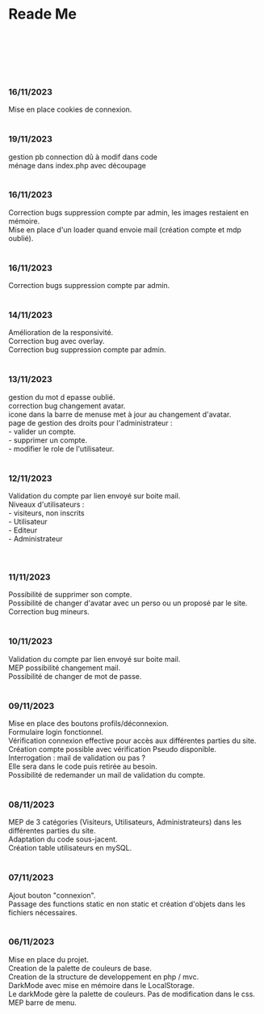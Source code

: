 <h1> Reade Me </h1>
<br><br>
<br><br>




<br>
<h3>16/11/2023</h3>
Mise en place cookies de connexion.<br>

<br>
<h3>19/11/2023</h3>
gestion pb connection dû à modif dans code<br>
ménage dans  index.php avec découpage<br>
<br>
<h3>16/11/2023</h3>
Correction bugs suppression compte par admin, les images restaient en mémoire.<br>
Mise en place d'un loader quand envoie mail (création compte et mdp oublié).<br>
<br>

<h3>16/11/2023</h3>
Correction bugs suppression compte par admin.<br>

<br>
<h3>14/11/2023</h3>
Amélioration de la responsivité.<br>
Correction bug avec overlay.<br>
Correction bug suppression compte par admin.<br>

<br>
<h3>13/11/2023</h3>
gestion du mot d epasse oublié.<br>
correction bug changement avatar.<br>
icone dans la barre de menuse met à jour au changement d'avatar.<br>
page de gestion des droits pour l'administrateur :<br>
- valider un compte.<br>
- supprimer un compte.<br>
- modifier le role de l'utilisateur.<br>

<br>
<h3>12/11/2023</h3>
Validation du compte par lien envoyé sur boite mail.<br>
Niveaux d'utilisateurs :<br>
- visiteurs, non inscrits<br>
- Utilisateur<br>
- Editeur<br>
- Administrateur<br>
<br>

<br>
<h3>11/11/2023</h3>
Possibilité de supprimer son compte.<br>
Possibilité de changer d'avatar avec un perso ou un proposé par le site.<br>
Correction bug mineurs.<br>

<br>
<h3>10/11/2023</h3>
Validation du compte par lien envoyé sur boite mail.<br>
MEP possibilité changement mail.<br>
Possibilité de changer de mot de passe.<br>

<br>
<h3>09/11/2023</h3>
Mise en place des boutons profils/déconnexion.<br>
Formulaire login fonctionnel.<br>
Vérification connexion effective pour accès aux différentes parties du site.<br>
Création compte possible avec vérification Pseudo disponible.<br>
Interrogation : mail de validation ou pas ?<br>
Elle sera dans le code puis retirée au besoin.<br>
Possibilité de redemander un mail de validation du compte.<br>

<br>
<h3>08/11/2023</h3>
MEP de 3 catégories (Visiteurs, Utilisateurs, Administrateurs) dans les différentes parties du site.<br>
Adaptation du code sous-jacent.<br>
Création table utilisateurs en mySQL.<br>

<br>
<h3>07/11/2023</h3>
Ajout bouton "connexion".<br>
Passage des functions static en non static et création d'objets dans les fichiers nécessaires.<br>

<br>
<h3>06/11/2023</h3>
Mise en place du projet.<br>
Creation de la palette de couleurs de base.<br>
Creation de la structure de developpement en php / mvc.<br>
DarkMode avec mise en mémoire dans le LocalStorage.<br>
Le darkMode gère la palette de couleurs. Pas de modification dans le css.<br>
MEP barre de menu.<br>